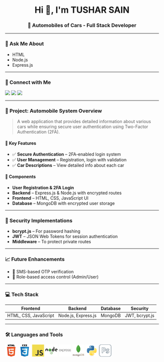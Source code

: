 <h1 align="center">Hi 👋, I'm TUSHAR SAIN</h1>
<h3 align="center">🚗 Automobiles of Cars - Full Stack Developer</h3>

---

### 💬 Ask Me About

- HTML
- Node.js
- Express.js

---

### 🔗 Connect with Me

<!-- Add links -->
<p align="left">
  <a href="mailto:saintushar148@gmail.com"><img src="https://img.shields.io/badge/Email-D14836?style=for-the-badge&logo=gmail&logoColor=white" /></a>
  <a href="www.linkedin.com/in/tushar-sain14" target="_blank"><img src="https://img.shields.io/badge/LinkedIn-0077B5?style=for-the-badge&logo=linkedin&logoColor=white" /></a>
  <a href="https://github.com/tushar764" target="_blank"><img src="https://img.shields.io/badge/GitHub-100000?style=for-the-badge&logo=github&logoColor=white" /></a>
</p>

---

### 🚀 Project: Automobile System Overview

> A web application that provides detailed information about various cars while ensuring secure user authentication using Two-Factor Authentication (2FA).

#### 🔑 Key Features

- ✅ **Secure Authentication** – 2FA-enabled login system
- ✅ **User Management** – Registration, login with validation
- ✅ **Car Descriptions** – View detailed info about each car

#### 🧩 Components

- **User Registration & 2FA Login**
- **Backend** – Express.js & Node.js with encrypted routes
- **Frontend** – HTML, CSS, JavaScript UI
- **Database** – MongoDB with encrypted user storage

---

### 🔐 Security Implementations

- **bcrypt.js** – For password hashing
- **JWT** – JSON Web Tokens for session authentication
- **Middleware** – To protect private routes

---

### 📈 Future Enhancements

- 🔹 SMS-based OTP verification
- 🔹 Role-based access control (Admin/User)

---

### 💻 Tech Stack

| Frontend | Backend | Database | Security |
|----------|---------|----------|----------|
| HTML, CSS, JavaScript | Node.js, Express.js | MongoDB | JWT, bcrypt.js |

---

### 🛠️ Languages and Tools

<p align="left">
  <img src="https://raw.githubusercontent.com/devicons/devicon/master/icons/html5/html5-original-wordmark.svg" width="40" />
  <img src="https://raw.githubusercontent.com/devicons/devicon/master/icons/css3/css3-original-wordmark.svg" width="40" />
  <img src="https://raw.githubusercontent.com/devicons/devicon/master/icons/javascript/javascript-original.svg" width="40" />
  <img src="https://raw.githubusercontent.com/devicons/devicon/master/icons/nodejs/nodejs-original-wordmark.svg" width="40" />
  <img src="https://raw.githubusercontent.com/devicons/devicon/master/icons/express/express-original-wordmark.svg" width="40" />
  <img src="https://raw.githubusercontent.com/devicons/devicon/master/icons/mongodb/mongodb-original-wordmark.svg" width="40" />
  <img src="https://raw.githubusercontent.com/devicons/devicon/master/icons/python/python-original.svg" width="40" />
  <img src="https://raw.githubusercontent.com/devicons/devicon/master/icons/photoshop/photoshop-line.svg" width="40" />
  <!-- Add others if truly needed -->
</p>
